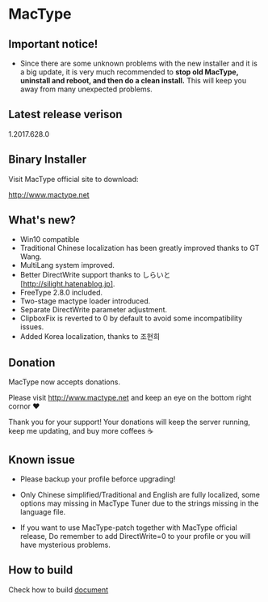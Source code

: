 MacType
========================

Important notice!
------------------

- Since there are some unknown problems with the new installer and it is a big update, it is very much recommended to **stop old MacType,  uninstall and reboot, and then do a clean install.** This will keep you away from many unexpected problems.

Latest release verison 
------------------

1.2017.628.0

Binary Installer
------------------

Visit MacType official site to download: 

http://www.mactype.net

What's new?
------------------

- Win10 compatible
- Traditional Chinese localization has been greatly improved thanks to GT Wang.
- MultiLang system improved.
- Better DirectWrite support thanks to しらいと[http://silight.hatenablog.jp].
- FreeType 2.8.0 included.
- Two-stage mactype loader introduced.
- Separate DirectWrite parameter adjustment.
- ClipboxFix is reverted to 0 by default to avoid some incompatibility issues.
- Added Korea localization, thanks to 조현희

Donation
------------------

MacType now accepts donations. 

Please visit http://www.mactype.net and keep an eye on the bottom right cornor :heart:

Thank you for your support! Your donations will keep the server running, keep me updating, and buy more coffees :coffee:

Known issue
---------------

- Please backup your profile beforce upgrading!

- Only Chinese simplified/Traditional and English are fully localized, some options may missing in MacType Tuner due to the strings missing in the language file.

- If you want to use MacType-patch together with MacType official release, Do remember to add DirectWrite=0 to your profile or you will have mysterious problems.


How to build
-------------

Check how to build [document](https://github.com/snowie2000/mactype/blob/master/doc/HOWTOBUILD.md)


